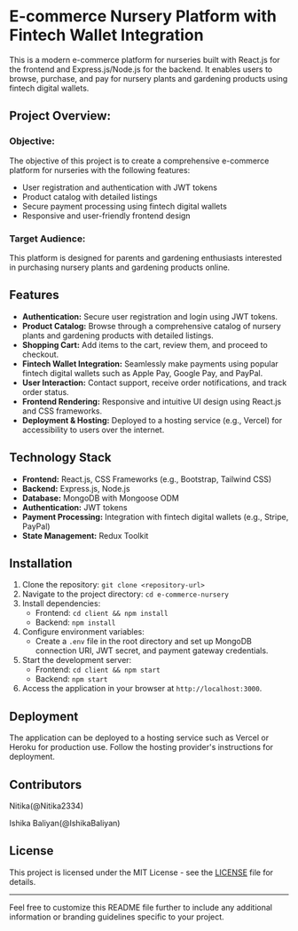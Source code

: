 # E-commerce Nursery Platform with Fintech Wallet Integration

This is a modern e-commerce platform for nurseries built with React.js for the frontend and Express.js/Node.js for the backend. It enables users to browse, purchase, and pay for nursery plants and gardening products using fintech digital wallets.

## Project Overview:

### Objective:

The objective of this project is to create a comprehensive e-commerce platform for nurseries with the following features:
- User registration and authentication with JWT tokens
- Product catalog with detailed listings
- Secure payment processing using fintech digital wallets
- Responsive and user-friendly frontend design

### Target Audience:

This platform is designed for parents and gardening enthusiasts interested in purchasing nursery plants and gardening products online.

## Features

- **Authentication:** Secure user registration and login using JWT tokens.
- **Product Catalog:** Browse through a comprehensive catalog of nursery plants and gardening products with detailed listings.
- **Shopping Cart:** Add items to the cart, review them, and proceed to checkout.
- **Fintech Wallet Integration:** Seamlessly make payments using popular fintech digital wallets such as Apple Pay, Google Pay, and PayPal.
- **User Interaction:** Contact support, receive order notifications, and track order status.
- **Frontend Rendering:** Responsive and intuitive UI design using React.js and CSS frameworks.
- **Deployment & Hosting:** Deployed to a hosting service (e.g., Vercel) for accessibility to users over the internet.

## Technology Stack

- **Frontend:** React.js, CSS Frameworks (e.g., Bootstrap, Tailwind CSS)
- **Backend:** Express.js, Node.js
- **Database:** MongoDB with Mongoose ODM
- **Authentication:** JWT tokens
- **Payment Processing:** Integration with fintech digital wallets (e.g., Stripe, PayPal)
- **State Management:** Redux Toolkit

## Installation

1. Clone the repository: `git clone <repository-url>`
2. Navigate to the project directory: `cd e-commerce-nursery`
3. Install dependencies:
   - Frontend: `cd client && npm install`
   - Backend: `npm install`
4. Configure environment variables:
   - Create a `.env` file in the root directory and set up MongoDB connection URI, JWT secret, and payment gateway credentials.
5. Start the development server:
   - Frontend: `cd client && npm start`
   - Backend: `npm start`
6. Access the application in your browser at `http://localhost:3000`.

## Deployment

The application can be deployed to a hosting service such as Vercel or Heroku for production use. Follow the hosting provider's instructions for deployment.

## Contributors

Nitika(@Nitika2334)

Ishika Baliyan(@IshikaBaliyan)

## License

This project is licensed under the MIT License - see the [LICENSE](LICENSE) file for details.

---

Feel free to customize this README file further to include any additional information or branding guidelines specific to your project.
